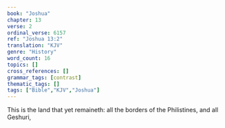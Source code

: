 ```yaml
---
book: "Joshua"
chapter: 13
verse: 2
ordinal_verse: 6157
ref: "Joshua 13:2"
translation: "KJV"
genre: "History"
word_count: 16
topics: []
cross_references: []
grammar_tags: [contrast]
thematic_tags: []
tags: ["Bible","KJV","Joshua"]
---
```

This is the land that yet remaineth: all the borders of the Philistines, and all Geshuri,
